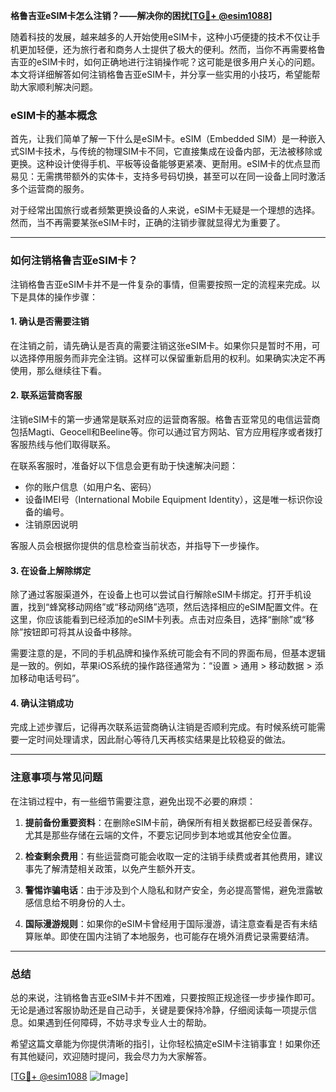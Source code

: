 **格鲁吉亚eSIM卡怎么注销？——解决你的困扰[[TG💪+ @esim1088](https://t.me/s/esim1088)]**

随着科技的发展，越来越多的人开始使用eSIM卡，这种小巧便捷的技术不仅让手机更加轻便，还为旅行者和商务人士提供了极大的便利。然而，当你不再需要格鲁吉亚的eSIM卡时，如何正确地进行注销操作呢？这可能是很多用户关心的问题。本文将详细解答如何注销格鲁吉亚eSIM卡，并分享一些实用的小技巧，希望能帮助大家顺利解决问题。

### eSIM卡的基本概念

首先，让我们简单了解一下什么是eSIM卡。eSIM（Embedded SIM）是一种嵌入式SIM卡技术，与传统的物理SIM卡不同，它直接集成在设备内部，无法被移除或更换。这种设计使得手机、平板等设备能够更紧凑、更耐用。eSIM卡的优点显而易见：无需携带额外的实体卡，支持多号码切换，甚至可以在同一设备上同时激活多个运营商的服务。

对于经常出国旅行或者频繁更换设备的人来说，eSIM卡无疑是一个理想的选择。然而，当不再需要某张eSIM卡时，正确的注销步骤就显得尤为重要了。

---

### 如何注销格鲁吉亚eSIM卡？

注销格鲁吉亚eSIM卡并不是一件复杂的事情，但需要按照一定的流程来完成。以下是具体的操作步骤：

#### 1. 确认是否需要注销
在注销之前，请先确认是否真的需要注销这张eSIM卡。如果你只是暂时不用，可以选择停用服务而非完全注销。这样可以保留重新启用的权利。如果确实决定不再使用，那么继续往下看。

#### 2. 联系运营商客服
注销eSIM卡的第一步通常是联系对应的运营商客服。格鲁吉亚常见的电信运营商包括Magti、Geocell和Beeline等。你可以通过官方网站、官方应用程序或者拨打客服热线与他们取得联系。

在联系客服时，准备好以下信息会更有助于快速解决问题：
- 你的账户信息（如用户名、密码）
- 设备IMEI号（International Mobile Equipment Identity），这是唯一标识你设备的编号。
- 注销原因说明

客服人员会根据你提供的信息检查当前状态，并指导下一步操作。

#### 3. 在设备上解除绑定
除了通过客服渠道外，在设备上也可以尝试自行解除eSIM卡绑定。打开手机设置，找到“蜂窝移动网络”或“移动网络”选项，然后选择相应的eSIM配置文件。在这里，你应该能看到已经添加的eSIM卡列表。点击对应条目，选择“删除”或“移除”按钮即可将其从设备中移除。

需要注意的是，不同的手机品牌和操作系统可能会有不同的界面布局，但基本逻辑是一致的。例如，苹果iOS系统的操作路径通常为：“设置 > 通用 > 移动数据 > 添加移动电话号码”。

#### 4. 确认注销成功
完成上述步骤后，记得再次联系运营商确认注销是否顺利完成。有时候系统可能需要一定时间处理请求，因此耐心等待几天再核实结果是比较稳妥的做法。

---

### 注意事项与常见问题

在注销过程中，有一些细节需要注意，避免出现不必要的麻烦：

1. **提前备份重要资料**：在删除eSIM卡前，确保所有相关数据都已经妥善保存。尤其是那些存储在云端的文件，不要忘记同步到本地或其他安全位置。

2. **检查剩余费用**：有些运营商可能会收取一定的注销手续费或者其他费用，建议事先了解清楚相关政策，以免产生额外开支。

3. **警惕诈骗电话**：由于涉及到个人隐私和财产安全，务必提高警惕，避免泄露敏感信息给不明身份的人士。

4. **国际漫游规则**：如果你的eSIM卡曾经用于国际漫游，请注意查看是否有未结算账单。即使在国内注销了本地服务，也可能存在境外消费记录需要结清。

---

### 总结

总的来说，注销格鲁吉亚eSIM卡并不困难，只要按照正规途径一步步操作即可。无论是通过客服协助还是自己动手，关键是要保持冷静，仔细阅读每一项提示信息。如果遇到任何障碍，不妨寻求专业人士的帮助。

希望这篇文章能为你提供清晰的指引，让你轻松搞定eSIM卡注销事宜！如果你还有其他疑问，欢迎随时提问，我会尽力为大家解答。

[[TG💪+ @esim1088](https://t.me/s/esim1088) ![Image](https://i.postimg.cc/4NQfJmqS/Snipaste-2025-05-13-00-14-12.png)]